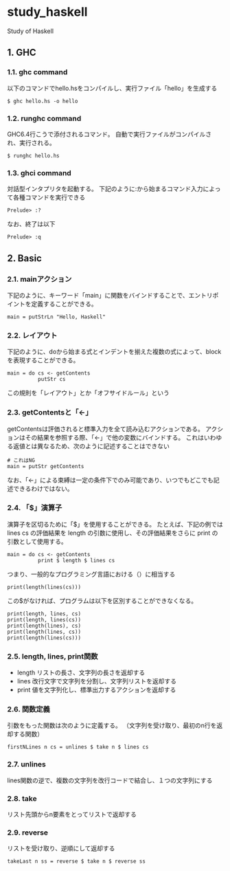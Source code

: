 # study_haskell
Study of Haskell

## 1. GHC

### 1.1. ghc command

以下のコマンドでhello.hsをコンパイルし、実行ファイル「hello」を生成する
```
$ ghc hello.hs -o hello
```

### 1.2. runghc command

GHC6.4行こうで添付されるコマンド。
自動で実行ファイルがコンパイルされ、実行される。
```
$ runghc hello.hs
```

### 1.3. ghci command

対話型インタプリタを起動する。
下記のように:から始まるコマンド入力によって各種コマンドを実行できる
```
Prelude> :?
```

なお、終了は以下
```
Prelude> :q
```

## 2. Basic

### 2.1. mainアクション

下記のように、キーワード「main」に関数をバインドすることで、エントリポイントを定義することができる。
```
main = putStrLn "Hello, Haskell"
```

### 2.2. レイアウト

下記のように、doから始まる式とインデントを揃えた複数の式によって、blockを表現することができる。
```
main = do cs <- getContents
	      putStr cs
```
この規則を「レイアウト」とか「オフサイドルール」という

### 2.3. getContentsと「<-」

getContentsは評価されると標準入力を全て読み込むアクションである。
アクションはその結果を参照する際、「<-」で他の変数にバインドする。
これはいわゆる返値とは異なるため、次のように記述することはできない
```
# これはNG
main = putStr getContents
```

なお、「<-」による束縛は一定の条件下でのみ可能であり、いつでもどこでも記述できるわけではない。

### 2.4. 「$」演算子

演算子を区切るために「$」を使用することができる。
たとえば、下記の例では lines cs の評価結果を length の引数に使用し、その評価結果をさらに print の引数として使用する。
```
main = do cs <- getContents
	      print $ length $ lines cs
```
つまり、一般的なプログラミング言語における（）に相当する
```
print(length(lines(cs)))
```

この$がなければ、プログラムは以下を区別することができなくなる。
```
print(length, lines, cs)
print(length, lines(cs))
print(length(lines), cs)
print(length(lines, cs))
print(length(lines(cs)))
```

### 2.5. length, lines, print関数

- length
  リストの長さ、文字列の長さを返却する
- lines
  改行文字で文字列を分割し、文字列リストを返却する
- print
  値を文字列化し、標準出力するアクションを返却する

### 2.6. 関数定義

引数をもった関数は次のように定義する。
（文字列を受け取り、最初のn行を返却する関数）
```
firstNLines n cs = unlines $ take n $ lines cs
```

### 2.7. unlines

lines関数の逆で、複数の文字列を改行コードで結合し、１つの文字列にする

### 2.8. take

リスト先頭からn要素をとってリストで返却する

### 2.9. reverse

リストを受け取り、逆順にして返却する

```
takeLast n ss = reverse $ take n $ reverse ss
```
